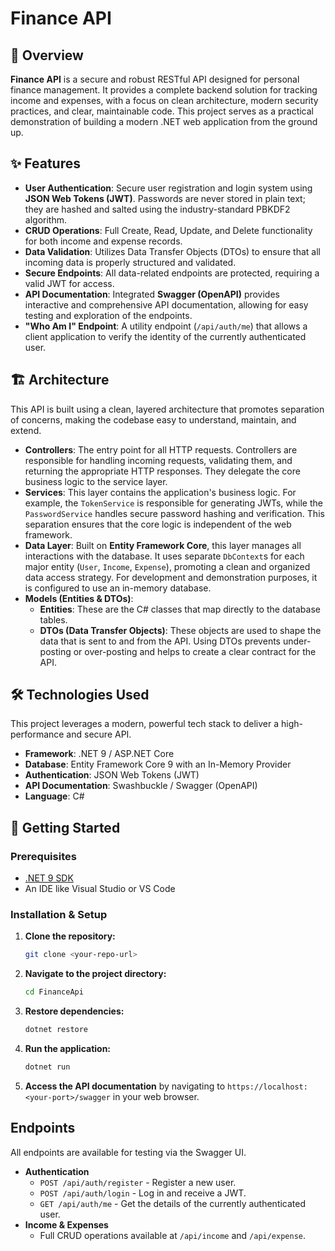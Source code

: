 ﻿# Finance API

## 📖 Overview

**Finance API** is a secure and robust RESTful API designed for personal finance management. It provides a complete backend solution for tracking income and expenses, with a focus on clean architecture, modern security practices, and clear, maintainable code. This project serves as a practical demonstration of building a modern .NET web application from the ground up.

## ✨ Features

* **User Authentication**: Secure user registration and login system using **JSON Web Tokens (JWT)**. Passwords are never stored in plain text; they are hashed and salted using the industry-standard PBKDF2 algorithm.
* **CRUD Operations**: Full Create, Read, Update, and Delete functionality for both income and expense records.
* **Data Validation**: Utilizes Data Transfer Objects (DTOs) to ensure that all incoming data is properly structured and validated.
* **Secure Endpoints**: All data-related endpoints are protected, requiring a valid JWT for access.
* **API Documentation**: Integrated **Swagger (OpenAPI)** provides interactive and comprehensive API documentation, allowing for easy testing and exploration of the endpoints.
* **"Who Am I" Endpoint**: A utility endpoint (`/api/auth/me`) that allows a client application to verify the identity of the currently authenticated user.

## 🏗️ Architecture

This API is built using a clean, layered architecture that promotes separation of concerns, making the codebase easy to understand, maintain, and extend.

* **Controllers**: The entry point for all HTTP requests. Controllers are responsible for handling incoming requests, validating them, and returning the appropriate HTTP responses. They delegate the core business logic to the service layer.
* **Services**: This layer contains the application's business logic. For example, the `TokenService` is responsible for generating JWTs, while the `PasswordService` handles secure password hashing and verification. This separation ensures that the core logic is independent of the web framework.
* **Data Layer**: Built on **Entity Framework Core**, this layer manages all interactions with the database. It uses separate `DbContext`s for each major entity (`User`, `Income`, `Expense`), promoting a clean and organized data access strategy. For development and demonstration purposes, it is configured to use an in-memory database.
* **Models (Entities & DTOs)**:
    * **Entities**: These are the C# classes that map directly to the database tables.
    * **DTOs (Data Transfer Objects)**: These objects are used to shape the data that is sent to and from the API. Using DTOs prevents under-posting or over-posting and helps to create a clear contract for the API.

## 🛠️ Technologies Used

This project leverages a modern, powerful tech stack to deliver a high-performance and secure API.

* **Framework**: .NET 9 / ASP.NET Core
* **Database**: Entity Framework Core 9 with an In-Memory Provider
* **Authentication**: JSON Web Tokens (JWT)
* **API Documentation**: Swashbuckle / Swagger (OpenAPI)
* **Language**: C#

## 🚀 Getting Started

### Prerequisites

* [.NET 9 SDK](https://dotnet.microsoft.com/download/dotnet/9.0)
* An IDE like Visual Studio or VS Code

### Installation & Setup

1.  **Clone the repository:**
    ```bash
    git clone <your-repo-url>
    ```
2.  **Navigate to the project directory:**
    ```bash
    cd FinanceApi
    ```
3.  **Restore dependencies:**
    ```bash
    dotnet restore
    ```
4.  **Run the application:**
    ```bash
    dotnet run
    ```
5.  **Access the API documentation** by navigating to `https://localhost:<your-port>/swagger` in your web browser.

## Endpoints

All endpoints are available for testing via the Swagger UI.

* **Authentication**
    * `POST /api/auth/register` - Register a new user.
    * `POST /api/auth/login` - Log in and receive a JWT.
    * `GET /api/auth/me` - Get the details of the currently authenticated user.
* **Income & Expenses**
    * Full CRUD operations available at `/api/income` and `/api/expense`.